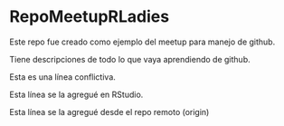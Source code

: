 # RepoMeetupRLadies
Este repo fue creado como ejemplo del meetup para manejo de github.


Tiene descripciones de todo lo que vaya aprendiendo de github.

Esta es una línea conflictiva.

Esta línea se la agregué en RStudio.

Esta línea se la agregué desde el repo remoto (origin)
